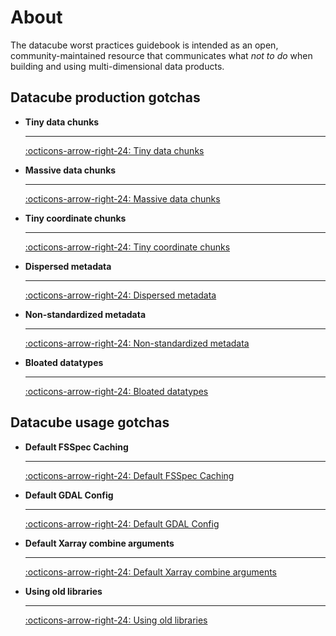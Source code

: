 # About

The datacube worst practices guidebook is intended as an open, community-maintained resource that communicates what *not to do* when building and using multi-dimensional data products.

## Datacube production gotchas

<div class="grid cards" markdown>

-   __Tiny data chunks__

    ---

    [:octicons-arrow-right-24: Tiny data chunks](tiny-chunks.ipynb)

-   __Massive data chunks__

    ---

    [:octicons-arrow-right-24: Massive data chunks](massive-chunks.ipynb)

-   __Tiny coordinate chunks__

    ---

    [:octicons-arrow-right-24: Tiny coordinate chunks](tiny-coordinate-chunks.ipynb)


-   __Dispersed metadata__

    ---

    [:octicons-arrow-right-24: Dispersed metadata](dispersed-metadata.ipynb)

-   __Non-standardized metadata__

    ---

    [:octicons-arrow-right-24: Non-standardized metadata](non-standardized-metadata.ipynb)


-   __Bloated datatypes__

    ---

    [:octicons-arrow-right-24: Bloated datatypes](bloated-datatypes.ipynb)


</div>

## Datacube usage gotchas

<div class="grid cards" markdown>

-   __Default FSSpec Caching__

    ---

    [:octicons-arrow-right-24: Default FSSpec Caching](fsspec-caching-defaults.md)

-   __Default GDAL Config__

    ---

    [:octicons-arrow-right-24: Default GDAL Config](gdal-defaults.md)

-   __Default Xarray combine arguments__

    ---

    [:octicons-arrow-right-24: Default Xarray combine arguments](xarray-combine-defaults.md)


-   __Using old libraries__

    ---

    [:octicons-arrow-right-24: Using old libraries](old-libraries.md)

</div>
